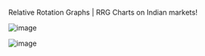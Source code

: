 Relative Rotation Graphs | RRG Charts on Indian markets!

![image](https://github.com/bbmusa/RRG-INDIA/assets/65719349/7c4709f1-6c4e-4709-8fb6-0cbabdfd4156)

![image](https://github.com/bbmusa/RRG-INDIA/assets/65719349/3435de26-a714-468a-a9b3-293d315dc6f5)
